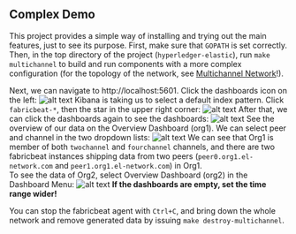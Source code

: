 ## Complex Demo

This project provides a simple way of installing and trying out the main features, just to see its purpose. First, make sure that `GOPATH` is set correctly. Then, in the top directory of the project (`hyperledger-elastic`), run `make multichannel` to build and run components with a more complex configuration (for the topology of the network, see [Multichannel Network](https://github.com/balazsprehoda/hyperledger-elastic/tree/master#multichannel-network)!).

Next, we can navigate to http://localhost:5601.
Click the dashboards icon on the left:
![alt text](https://github.com/balazsprehoda/hyperledger-elastic/blob/master/docs/images/Starting_page.png "Kibana starting page")
Kibana is taking us to select a default index pattern. Click `fabricbeat-*`, then the star in the upper right corner:
![alt text](https://github.com/balazsprehoda/hyperledger-elastic/blob/master/docs/images/Index_pattern_selection_multi.png "Setting default index pattern")
After that, we can click the dashboards again to see the dashboards:
![alt text](https://github.com/balazsprehoda/hyperledger-elastic/blob/master/docs/images/Dashboards_multi.png "Dashboards")
See the overview of our data on the Overview Dashboard (org1). We can select peer and channel in the two dropdown lists:
![alt text](https://github.com/balazsprehoda/hyperledger-elastic/blob/master/docs/images/Org1_overview_multi.png "Org1 overview")
We can see that Org1 is member of both `twochannel` and `fourchannel` channels, and there are two fabricbeat instances shipping data from two peers (`peer0.org1.el-network.com` and `peer1.org1.el-network.com`) in Org1.  
To see the data of Org2, select Overview Dashboard (org2) in the Dashboard Menu:
![alt text](https://github.com/balazsprehoda/hyperledger-elastic/blob/master/docs/images/Org2_overview_multi.png "Org2 overview")
**If the dashboards are empty, set the time range wider!**

You can stop the fabricbeat agent with `Ctrl+C`, and bring down the whole network and remove generated data by issuing `make destroy-multichannel`.